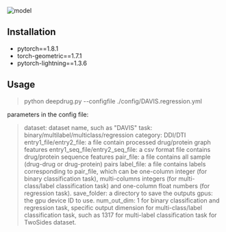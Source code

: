 ![model](https://github.com/wanwenzeng/deepdrug/blob/main/model.png)

## Installation

* pytorch==1.8.1
* torch-geometric==1.7.1
* pytorch-lightning==1.3.6

## Usage

> python deepdrug.py --configfile ./config/DAVIS.regression.yml

parameters in the config file:

> dataset:  dataset name, such as "DAVIS"
> task: binary/multilabel/multiclass/regression
> category: DDI/DTI
> entry1_file/entry2_file: a file contain processed drug/protein graph features
> entry1_seq_file/entry2_seq_file:  a csv format file contains drug/protein sequence features
> pair_file: a file contains all sample (drug-drug or drug-protein) pairs
> label_file: a file contains labels corresponding to pair_file, which can be one-column integer (for binary classification task), multi-columns integers (for multi-class/label classification task) and one-column float numbers (for regression task).
> save_folder: a directory to save the outputs
> gpus: the gpu device ID to use.
> num_out_dim: 1 for binary classification and regression task, specific output dimension for multi-class/label classification task, such as 1317 for multi-label classification task for TwoSides dataset.
